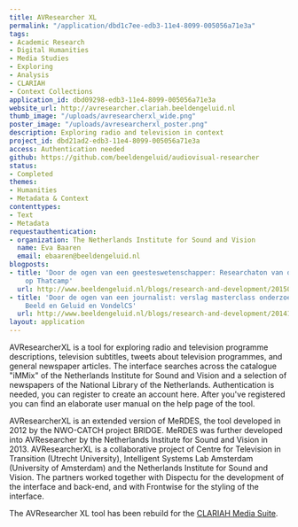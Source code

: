 ```yaml
---
title: AVResearcher XL
permalink: "/application/dbd1c7ee-edb3-11e4-8099-005056a71e3a"
tags:
- Academic Research
- Digital Humanities
- Media Studies
- Exploring
- Analysis
- CLARIAH
- Context Collections
application_id: dbd09298-edb3-11e4-8099-005056a71e3a
website_url: http://avresearcher.clariah.beeldengeluid.nl
thumb_image: "/uploads/avresearcherxl_wide.png"
poster_image: "/uploads/avresearcherxl_poster.png"
description: Exploring radio and television in context
project_id: dbd21ad2-edb3-11e4-8099-005056a71e3a
access: Authentication needed
github: https://github.com/beeldengeluid/audiovisual-researcher
status:
- Completed
themes:
- Humanities
- Metadata & Context
contenttypes:
- Text
- Metadata
requestauthentication:
- organization: The Netherlands Institute for Sound and Vision
  name: Eva Baaren
  email: ebaaren@beeldengeluid.nl
blogposts:
- title: 'Door de ogen van een geesteswetenschapper: Researchaton van de tool AVResearcherXL
    op Thatcamp'
  url: http://www.beeldengeluid.nl/blogs/research-and-development/201502/door-de-ogen-van-een-geesteswetenschapper-verslag
- title: 'Door de ogen van een journalist: verslag masterclass onderzoeksjournalistiek
    Beeld en Geluid en VondelCS'
  url: http://www.beeldengeluid.nl/blogs/research-and-development/201410/door-de-ogen-van-een-journalist-verslag-masterclass
layout: application
---
```


AVResearcherXL is a tool for exploring radio and television programme descriptions, television subtitles, tweets about television programmes, and general newspaper articles. The interface searches across the catalogue "iMMix" of the Netherlands Institute for Sound and Vision and a selection of newspapers of the National Library of the Netherlands. Authentication is needed, you can register to create an account here. After you've registered you can find an elaborate user manual on the help page of the tool.

AVResearcherXL is an extended version of MeRDES, the tool developed in 2012 by the NWO-CATCH project BRIDGE. MeRDES was further developed into AVResearcher by the Netherlands Institute for Sound and Vision in 2013. AVResearcherXL is a collaborative project of Centre for Television in Transition (Utrecht University), Intelligent Systems Lab Amsterdam (University of Amsterdam) and the Netherlands Institute for Sound and Vision. The partners worked together with Dispectu for the development of the interface and back-end, and with Frontwise for the styling of the interface.

The AVResearcher XL tool has been rebuild for the [CLARIAH Media Suite](http://mediasuite.clariah.nl/).
